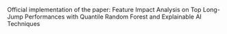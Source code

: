 Official implementation of the paper: Feature Impact Analysis on Top Long-Jump Performances with Quantile Random Forest and Explainable AI Techniques
